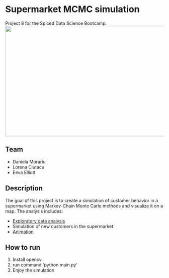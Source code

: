 # Supermarket MCMC simulation

Project 8 for the Spiced Data Science Bootcamp.
<img src="https://github.com/DanielaMorariu1990/Generate_image_captions/blob/main/pic.PNG" width="700" height="350">

## Team

- Daniela Morariu
- Lorena Ciutacu
- Eeva Elliott

## Description

The goal of this project is to create a simulation of customer behavior in a supermarket using Markov-Chain Monte Carlo methods and visualize it on a map.
The analysis includes:

- [Exploratory data analysis](https://github.com/DanielaMorariu1990/Supermarket_MCMC_simulation/tree/main/EDA)
- Simulation of new customers in the supermarket
- [Animation](https://github.com/DanielaMorariu1990/Supermarket_MCMC_simulation/tree/main/images)

## How to run

1. Install opencv.
2. run command 'python main.py'
3. Enjoy the simulation

